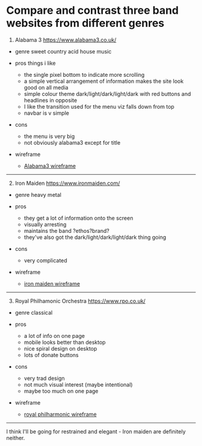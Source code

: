 # Compare and contrast three band websites from different genres
1. Alabama 3 https://www.alabama3.co.uk/
- genre sweet country acid house music
- pros things i like 
    - the single pixel bottom to indicate more scrolling
    - a simple vertical arrangement of information makes the site look good on all media
    - simple colour theme dark/light/dark/light/dark with red buttons and headlines in opposite
    - I like the transition used for the menu viz falls down from top
    - navbar is v simple
- cons
    - the menu is very big
    - not obviously alabama3 except for title

- wireframe
    - [Alabama3 wireframe](https://github.com/joffy69/band-milestone/blob/master/research/alabama3-1.png)

---
2. Iron Maiden https://www.ironmaiden.com/
- genre heavy metal
- pros
    - they get a lot of information onto the screen
    - visually arresting
    - maintains the band ?ethos?brand?
    - they've also got the dark/light/dark/light/dark thing going
- cons
    - very complicated

- wireframe
    - [iron maiden wireframe](https://github.com/joffy69/band-milestone/blob/master/research/iron-maiden.png)

---
3. Royal Philhamonic Orchestra https://www.rpo.co.uk/
- genre classical
- pros 
    - a lot of info on one page
    - mobile looks better than desktop
    - nice spiral design on desktop
    - lots of donate buttons
- cons
    - very trad design
    - not much visual interest (maybe intentional)
    - maybe too much on one page

- wireframe
    - [royal philharmonic wireframe](https://github.com/joffy69/band-milestone/blob/master/research/rpo.png)
---

I think I'll be going for restrained and elegant - Iron maiden are definitely neither.


